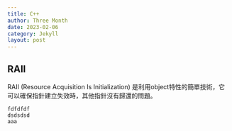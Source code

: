 ```yaml
---
title: C++
author: Three Month
date: 2023-02-06
category: Jekyll
layout: post
---
```


## RAII

RAII (Resource Acquisition Is Initialization) 是利用object特性的簡單技術，它可以確保指針建立失效時，其他指針沒有歸還的問題。  
```
fdfdfdf
dsdsdsd
aaa
```